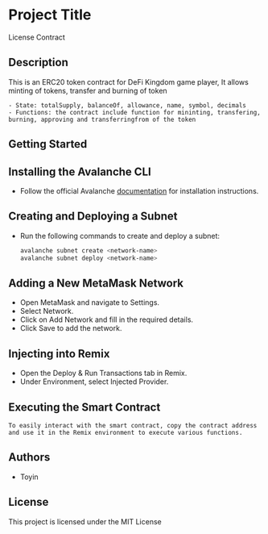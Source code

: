 # Project Title

License Contract

## Description

This is an ERC20 token contract for DeFi Kingdom game player, It allows minting of tokens, transfer and burning of token

    - State: totalSupply, balanceOf, allowance, name, symbol, decimals
    - Functions: the contract include function for mininting, transfering, burning, approving and transferringfrom of the token


## Getting Started
## Installing the Avalanche CLI

- Follow the official Avalanche [documentation](https://docs.avax.network/tooling/cli-guides/install-avalanche-cli) for installation instructions.

## Creating and Deploying a Subnet

- Run the following commands to create and deploy a subnet:
  ```bash
  avalanche subnet create <network-name>
  avalanche subnet deploy <network-name>
  ```

## Adding a New MetaMask Network

  - Open MetaMask and navigate to Settings.
  - Select Network.
  - Click on Add Network and fill in the required details.
  - Click Save to add the network.

## Injecting into Remix

  - Open the Deploy & Run Transactions tab in Remix.
  - Under Environment, select Injected Provider.

## Executing the Smart Contract

    To easily interact with the smart contract, copy the contract address and use it in the Remix environment to execute various functions.

## Authors

- Toyin


## License

This project is licensed under the MIT License 